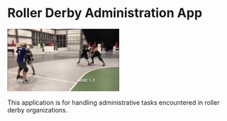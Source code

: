 # Roller Derby Administration App

<img src="https://github.com/rubiculite/derby_admin/blob/master/pics/derby_admin.png" width="50%">

This application is for handling administrative tasks encountered in roller derby organizations.
